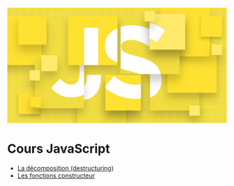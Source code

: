![image](./assets/images/logo_js.png)

# Cours JavaScript

- [La décomposition (destructuring)](./Cours_JS/decomposition.js)
- [Les fonctions constructeur](./Cours_JS/fonctionConstructeur.js)
